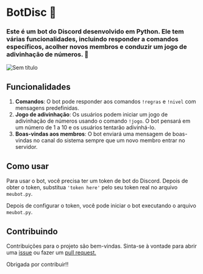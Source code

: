 # BotDisc 🤖

### Este é um bot do Discord desenvolvido em Python. Ele tem várias funcionalidades, incluindo responder a comandos específicos, acolher novos membros e conduzir um jogo de adivinhação de números. 👾

![Sem título](https://github.com/manuggetts/botdisc/assets/141872152/a69561cb-a559-4b7a-9edb-406ee26c96df)

## Funcionalidades

1. **Comandos**: O bot pode responder aos comandos `!regras` e `!nivel` com mensagens predefinidas.
2. **Jogo de adivinhação**: Os usuários podem iniciar um jogo de adivinhação de números usando o comando `!jogo`. O bot pensará em um número de 1 a 10 e os usuários tentarão adivinhá-lo.
3. **Boas-vindas aos membros**: O bot enviará uma mensagem de boas-vindas no canal do sistema sempre que um novo membro entrar no servidor.

## Como usar

Para usar o bot, você precisa ter um token de bot do Discord. Depois de obter o token, substitua `'token here'` pelo seu token real no arquivo `meubot.py`.

Depois de configurar o token, você pode iniciar o bot executando o arquivo `meubot.py`.

## Contribuindo

Contribuições para o projeto são bem-vindas. Sinta-se à vontade para abrir uma [issue](https://github.com/manuggetts/botdisc/issues) ou fazer um [pull request.](https://github.com/manuggetts/botdisc/pulls)

Obrigada por contribuir!!
